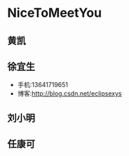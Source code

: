 # NiceToMeetYou

## 黄凯

## 徐宜生

- 手机:13641719651
- 博客:http://blog.csdn.net/eclipsexys


## 刘小明

## 任康可
